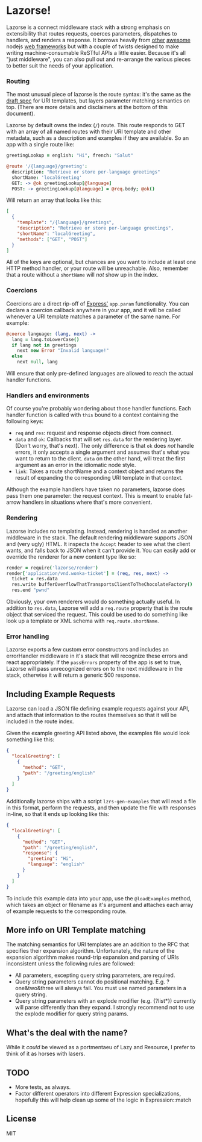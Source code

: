 # Lazorse!

Lazorse is a connect middleware stack with a strong emphasis on extensibility
that routes requests, coerces parameters, dispatches to handlers, and renders a 
response. It borrows heavily from [other][zappa] [awesome][coffeemate] nodejs 
[web frameworks][express] but with a couple of twists designed to make writing 
machine-consumable ReSTful APIs a little easier. Because it's all "just 
middleware", you can also pull out and re-arrange the various pieces to better 
suit the needs of your application.

### Routing

The most unusual piece of lazorse is the route syntax: it's the same as the 
[draft spec][uri template rfc] for URI templates, but layers parameter matching
semantics on top. (There are more details and disclaimers at the bottom of this
document).

Lazorse by default owns the index (`/`) route. This route responds to GET with
an array of all named routes with their URI template and other metadata, such 
as a description and examples if they are available. So an app with a single 
route like:

```coffee
greetingLookup = english: "Hi", french: "Salut"

@route '/{language}/greeting':
  description: "Retrieve or store per-language greetings"
  shortName: 'localGreeting'
  GET: -> @ok greetingLookup[@language]
  POST: -> greetingLookup[@language] = @req.body; @ok()
```

Will return an array that looks like this:

```json
[
  {
    "template": "/{language}/greetings", 
    "description": "Retrieve or store per-language greetings",
    "shortName": "localGreeting",
    "methods": ["GET", "POST"]
  }
]
```

All of the keys are optional, but chances are you want to include at least one
HTTP method handler, or your route will be unreachable. Also, remember that a
route without a ``shortName`` will *not* show up in the index.

### Coercions

Coercions are a direct rip-off of [Express'][express] `app.param` functionality.
You can declare a coercion callback anywhere in your app, and it will be called
whenever a URI template matches a parameter of the same name. For example:

```coffee
@coerce language: (lang, next) ->
  lang = lang.toLowerCase()
  if lang not in greetings
    next new Error "Invalid language!"
  else
    next null, lang
```

Will ensure that only pre-defined languages are allowed to reach the actual
handler functions.

### Handlers and environments

Of course you're probably wondering about those handler functions. Each handler
function is called with `this` bound to a context containing the following keys:

 - `req` and `res`: request and response objects direct from connect.
 - `data` and `ok`: Callbacks that will set `res.data` for the rendering layer.
    (Don't worry, that's next). The only difference is that `ok` does
    _not_ handle errors, it only accepts a single argument and assumes that's
    what you want to return to the client. `data` on the other hand, will treat
    the first argument as an error in the idiomatic node style.
 - `link`: Takes a route shortName and a context object and returns the result
    of expanding the corresponding URI template in that context.

Although the example handlers have taken no parameters, lazorse does pass them
one parameter: the request context. This is meant to enable fat-arrow handlers
in situations where that's more convenient.

### Rendering

Lazorse includes no templating. Instead, rendering is handled as another
middleware in the stack. The default rendering middleware supports JSON and
(very ugly) HTML. It inspects the `Accept` header to see what the client wants,
and falls back to JSON when it can't provide it. You can easily add or override
the renderer for a new content type like so:

```coffee
render = require('lazorse/render')
render['application/vnd.wonka-ticket'] = (req, res, next) ->
  ticket = res.data
  res.write bufferOverflowThatTransportsClientToTheChocolateFactory()
  res.end "pwnd"
```

Obviously, your own renderers would do something actually useful. In addition to
`res.data`, Lazorse will add a `req.route` property that is the route object
that serviced the request. This could be used to do something like look up a
template or XML schema with `req.route.shortName`.

### Error handling

Lazorse exports a few custom error constructors and includes an errorHandler
middleware in it's stack that will recognize these errors and react
appropriately. If the ``passErrors`` property of the app is set to true,
Lazorse will pass unrecognized errors on to the next middleware in the stack,
otherwise it will return a generic 500 response.

## Including Example Requests

Lazorse can load a JSON file defining example requests against your API, and
attach that information to the routes themselves so that it will be included in
the route index.

Given the example greeting API listed above, the examples file would look
something like this:

```json
{
  "localGreeting": [
    {
      "method": "GET",
      "path": "/greeting/english"
    }
  ]
}
```

Additionally lazorse ships with a script `lzrs-gen-examples` that will read a
file in this format, perform the requests, and then update the file with
responses in-line, so that it ends up looking like this:

```json
{
  "localGreeting": [
    {
      "method": "GET",
      "path": "/greeting/english",
      "response": {
        "greeting": "Hi",
        "language": "english"
      }
    }
  ]
}
```

To include this example data into your app, use the `@loadExamples` method,
which takes an object or filename as it's argument and attaches each array of
example requests to the corresponding route.

## More info on URI Template matching

The matching semantics for URI templates are an addition to the RFC that
specifies their expansion algorithm. Unfortunately, the nature of the expansion
algorithm makes round-trip expansion and parsing of URIs inconsistent unless the
following rules are followed:

  * All parameters, excepting query string parameters, are required.
  * Query string parameters cannot do positional matching. E.g. ?one&two&three
    will always fail. You must use named parameters in a query string.
  * Query string parameters with an explode modifier (e.g. {?list*}) currently
    will parse differently than they expand. I strongly recommend 
    not to use the explode modifier for query string params.

## What's the deal with the name?

While it *could* be viewed as a portmentaeu of Lazy and Resource, I prefer to
think of it as horses with lasers.

## TODO

* More tests, as always.
* Factor different operators into different Expression specializations,
  hopefully this will help clean up some of the logic in Expression::match

## License

MIT

[express]: http://expressjs.com
[zappa]: http://zappajs.org
[coffeemate]: https://github.com/kadirpekel/coffeemate
[uri template rfc]: http://tools.ietf.org/html/draft-gregorio-uritemplate-07
